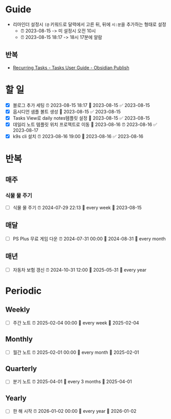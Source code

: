 # Guide
- 리마인더 설정시 `(@` 키워드로 달력에서 고른 뒤, 뒤에 `시:분`을 추가하는 형태로 설정
	- ⏰ 2023-08-15 -> 미 설정시 오전 10시
	- ⏰ 2023-08-15 18:17 -> 18시 17분에 알람
## 반복
- [Recurring Tasks - Tasks User Guide - Obsidian Publish](https://publish.obsidian.md/tasks/Getting+Started/Recurring+Tasks)

# 할 일
- [x] 블로그 추가 세팅 ⏰ 2023-08-15 18:17 📅 2023-08-15 ✅ 2023-08-15
- [x] 옵시디언 샘플 볼트 생성 📅 2023-08-15 ✅ 2023-08-15
- [x] Tasks View로 daily notes템플릿 설정 📅 2023-08-15 ✅ 2023-08-15
- [x] 데일리 노트 템플릿 위치 프로젝트로 이동 📅 2023-08-16 ⏰ 2023-08-16 ✅ 2023-08-17
- [x] k9s cli 설치 ⏰ 2023-08-16 19:00 📅 2023-08-16 ✅ 2023-08-16
# 반복
## 매주
### 식물 물 주기
- [ ] 식물 물 주기 ⏰ 2024-07-29 22:13 🔁 every week 📅 2023-08-15
## 매달
- [ ] PS Plus 무료 게임 다운 ⏰ 2024-07-31 00:00 📅 2024-08-31 🔁 every month  
## 매년
- [ ] 자동차 보험 갱신 ⏰ 2024-10-31 12:00 📅 2025-05-31 🔁 every year
# Periodic
## Weekly
- [ ] 주간 노트 ⏰ 2025-02-04 00:00 🔁 every week 📅 2025-02-04
## Monthly
- [ ] 월간 노트 ⏰ 2025-02-01 00:00 🔁 every month 📅 2025-02-01
## Quarterly
- [ ] 분기 노트 ⏰ 2025-04-01 🔁 every 3 months 📅 2025-04-01
## Yearly
- [ ] 한 해 시작 ⏰ 2026-01-02 00:00 🔁 every year 📅 2026-01-02